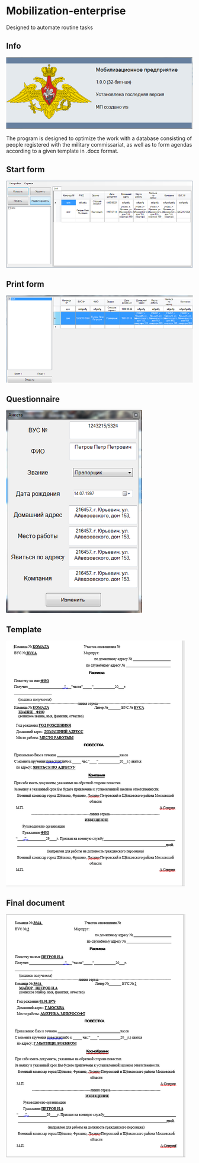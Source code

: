 # Mobilization-enterprise
Designed to automate routine tasks
<!DOCTYPE html> 
<html> 
<head> 
</head>
<body> 
	<p>
		<p><h2>Info</h2></p>
		<p style="text-align: center;"><img src="images/2.PNG"></p>
		<p>The program is designed to optimize the work with a database consisting of people registered with the military commissariat, as well as to form agendas according to a given template in .docx format.</p>
	</p>
	<p>
		<p><h2>Start form</h2></p>
		<p><img src="images/1.PNG"></p>
	</p>
	<p>
		<p><h2>Print form</h2></p>
		<p><img src="images/3.PNG"></p>
	</p>
	<p>
		<p><h2>Questionnaire</h2></p>
		<p><img src="images/4.PNG"></p>
	</p>
	<p>
		<p><h2>Template</h2></p>
		<p><img src="images/5.PNG"></p>
	</p>
	<p>
		<p><h2>Final document</h2></p>
		<p><img src="images/6.PNG"></p>
	</p>
</body> 
</html>